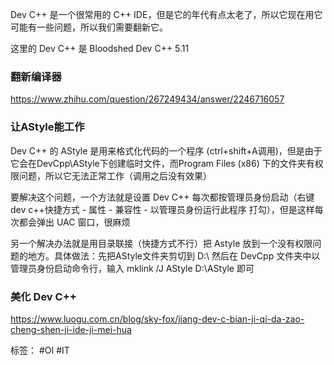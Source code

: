 Dev C++ 是一个很常用的 C++ IDE，但是它的年代有点太老了，所以它现在用它可能有一些问题，所以我们需要翻新它。

这里的 Dev C++ 是 Bloodshed Dev C++ 5.11

### 翻新编译器

https://www.zhihu.com/question/267249434/answer/2246716057

### 让AStyle能工作

Dev C++ 的 AStyle 是用来格式化代码的一个程序 (ctrl+shift+A调用)，但是由于它会在DevCpp\\AStyle下创建临时文件，而Program Files (x86) 下的文件夹有权限问题，所以它无法正常工作（调用之后没有效果）

要解决这个问题，一个方法就是设置 Dev C++ 每次都按管理员身份启动（右键dev c++快捷方式 - 属性 - 兼容性 - 以管理员身份运行此程序 打勾），但是这样每次都会弹出 UAC 窗口，很麻烦

另一个解决办法就是用目录联接（快捷方式不行）把 Astyle 放到一个没有权限问题的地方。具体做法：先把AStyle文件夹剪切到 D:\\ 然后在 DevCpp 文件夹中以管理员身份启动命令行，输入 mklink /J AStyle D:\\AStyle 即可

### 美化 Dev C++

https://www.luogu.com.cn/blog/sky-fox/jiang-dev-c-bian-ji-qi-da-zao-cheng-shen-ji-ide-ji-mei-hua

标签：
#OI #IT
